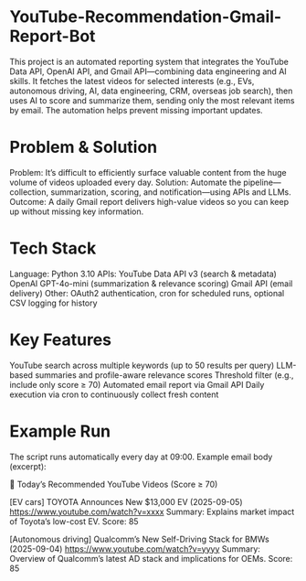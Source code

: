 # YouTube-Recommendation-Gmail-Report-Bot
This project is an automated reporting system that integrates the YouTube Data API, OpenAI API, and Gmail API—combining data engineering and AI skills.
It fetches the latest videos for selected interests (e.g., EVs, autonomous driving, AI, data engineering, CRM, overseas job search), then uses AI to score and summarize them, sending only the most relevant items by email.
The automation helps prevent missing important updates.

# Problem & Solution
Problem: It’s difficult to efficiently surface valuable content from the huge volume of videos uploaded every day.
Solution: Automate the pipeline—collection, summarization, scoring, and notification—using APIs and LLMs.
Outcome: A daily Gmail report delivers high-value videos so you can keep up without missing key information.

# Tech Stack
Language: Python 3.10
APIs:
YouTube Data API v3 (search & metadata)
OpenAI GPT-4o-mini (summarization & relevance scoring)
Gmail API (email delivery)
Other: OAuth2 authentication, cron for scheduled runs, optional CSV logging for history

# Key Features
YouTube search across multiple keywords (up to 50 results per query)
LLM-based summaries and profile-aware relevance scores
Threshold filter (e.g., include only score ≥ 70)
Automated email report via Gmail API
Daily execution via cron to continuously collect fresh content

# Example Run
The script runs automatically every day at 09:00.
Example email body (excerpt):

📩 Today’s Recommended YouTube Videos (Score ≥ 70)

[EV cars] TOYOTA Announces New $13,000 EV (2025-09-05)
https://www.youtube.com/watch?v=xxxx
Summary: Explains market impact of Toyota’s low-cost EV.
Score: 85

[Autonomous driving] Qualcomm’s New Self-Driving Stack for BMWs (2025-09-04)
https://www.youtube.com/watch?v=yyyy
Summary: Overview of Qualcomm’s latest AD stack and implications for OEMs.
Score: 85
